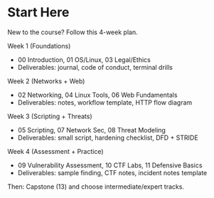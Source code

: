 # Start Here

New to the course? Follow this 4-week plan.

Week 1 (Foundations)
- 00 Introduction, 01 OS/Linux, 03 Legal/Ethics
- Deliverables: journal, code of conduct, terminal drills

Week 2 (Networks + Web)
- 02 Networking, 04 Linux Tools, 06 Web Fundamentals
- Deliverables: notes, workflow template, HTTP flow diagram

Week 3 (Scripting + Threats)
- 05 Scripting, 07 Network Sec, 08 Threat Modeling
- Deliverables: small script, hardening checklist, DFD + STRIDE

Week 4 (Assessment + Practice)
- 09 Vulnerability Assessment, 10 CTF Labs, 11 Defensive Basics
- Deliverables: sample finding, CTF notes, incident notes template

Then: Capstone (13) and choose intermediate/expert tracks.
